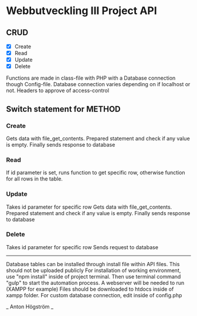 # Webbutveckling III Project API

## CRUD
- [x] Create
- [x] Read
- [x] Update
- [x] Delete

Functions are made in class-file with PHP with a Database connection though Config-file.
Database connection varies depending on if localhost or not.
Headers to approve of access-control

## Switch statement for METHOD

### Create
Gets data with file_get_contents.
Prepared statement and check if any value is empty.
Finally sends response to database


### Read
If id parameter is set, runs function to get specific row, otherwise function for all rows in the table.

### Update
Takes id parameter for specific row
Gets data with file_get_contents.
Prepared statement and check if any value is empty.
Finally sends response to database

### Delete
Takes id parameter for specific row
Sends request to database


---

Database tables can be installed through install file within API files. This should not be uploaded publicly
For installation of working environment, use "npm install" inside of project terminal.
Then use terminal command "gulp" to start the automation process.
A webserver will be needed to run (XAMPP for example)
Files should be downloaded to htdocs inside of xampp folder.
For custom database connection, edit inside of config.php


_ Anton Högström _
